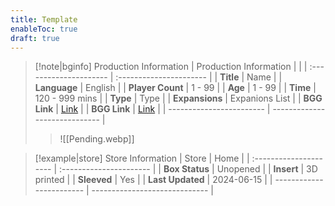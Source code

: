 ```yaml
---
title: Template
enableToc: true
draft: true
---
```


> [!note|bginfo] Production Information
> | Production Information | |
> | :--------------------- | :---------------------- |
> | **Title** | Name |
> | **Language** | English |
> | **Player Count** | 1 - 99 |
> | **Age** | 1 - 99 |
> | **Time** | 120 - 999 mins |
> | **Type** | Type |
> | **Expansions** | Expanions List |
> | **BGG Link** | [Link](link) |
> | **BGG Link** | [Link](link) |
> | ------------------------ | ----------------------------- |
> > ![[Pending.webp]]

> [!example|store] Store Information
> | Store | Home |
> | :--------------------- | :---------------------- |
> | **Box Status** | Unopened |
> | **Insert** | 3D printed |
> | **Sleeved** | Yes |
> | **Last Updated** | 2024-06-15 |
> | ------------------------ | ----------------------------- |
